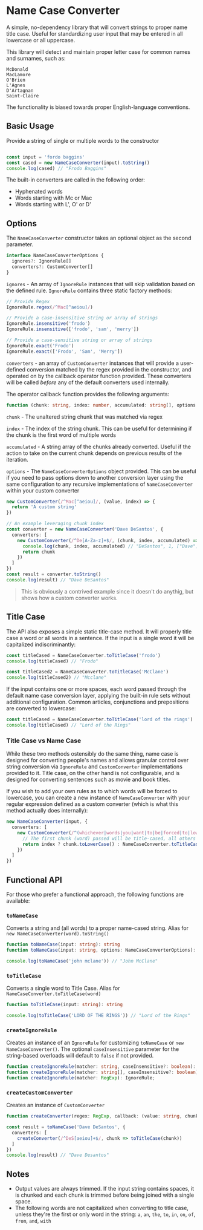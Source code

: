 # Name Case Converter

A simple, no-dependency library that will convert strings to proper name title case. Useful for standardizing user input that may be entered in all lowercase or all uppercase.

This library will detect and maintain proper letter case for common names and surnames, such as:

```
McDonald
MacLamore
O'Brien
L'Agnes
D'Artagnan
Saint-Claire
```

The functionality is biased towards proper English-language conventions.

## Basic Usage

Provide a string of single or multiple words to the constructor

```typescript

const input = 'fordo baggins'
const cased = new NameCaseConverter(input).toString()
console.log(cased) // "Frodo Baggins"
```

The built-in converters are called in the following order:
  * Hyphenated words
  * Words starting with Mc or Mac
  * Words starting with L', O' or D'

## Options

The `NameCaseConverter` constructor takes an optional object as the second parameter.

```typescript
interface NameCaseConverterOptions {
  ignores?: IgnoreRule[]
  converters?: CustomConverter[]
}
```

`ignores` - An array of `IgnoreRule` instances that will skip validation based on the defined rule. `IgnoreRule` contains three static factory methods:

```typescript
// Provide Regex
IgnoreRule.regex(/^Mac[^aeiou]/)

// Provide a case-insensitive string or array of strings
IgnoreRule.insensitive('frodo')
IgnoreRule.insensitive(['frodo', 'sam', 'merry'])

// Provide a case-sensitive string or array of strings
IgnoreRule.exact('Frodo')
IgnoreRule.exact(['Frodo', 'Sam', 'Merry'])
```
`converters` - an array of `CustomConverter` instances that will provide a user-defined conversion matched by the regex provided in the constructor, and operated on by the callback operator function provided. These converters will be called *before* any of the default converters used internally.

The operator callback function provides the following arguments:

```typescript
function (chunk: string, index: number, accumulated: string[], options: NameCaseConverterOptions) => string
```

`chunk` - The unaltered string chunk that was matched via regex

`index` - The index of the string chunk. This can be useful for determining if the chunk is the first word of multiple words

`accumulated` - A string array of the chunks already converted. Useful if the action to take on the current chunk depends on previous results of the iteration.

`options` - The `NameCaseConverterOptions` object provided. This can be useful if you need to pass options down to another conversion layer using the same configuration to any recursive implementations of `NameCaseConverter` within your custom converter

```typescript
new CustomConverter(/^Mac[^aeiou]/, (value, index) => {
  return 'A custom string'
})

// An example leveraging chunk index
const converter = new NameCaseConverter('Dave DeSantos', {
  converters: [
    new CustomConverter(/^De[A-Za-z]+$/, (chunk, index, accumulated) => {
      console.log(chunk, index, accumulated) // "DeSantos", 1, ["Dave"]
      return chunk
    })
  ]
})
const result = converter.toString()
console.log(result) // "Dave DeSantos"
```

> This is obviously a contrived example since it doesn't do anythig, but shows how a custom converter works.

## Title Case

The API also exposes a simple static title-case method. It will properly title case a word or all words in a sentence. If the input is a single word it will be capitalized indiscriminantly:

```typescript
const titleCased = NameCaseConverter.toTitleCase('frodo')
console.log(titleCased) // "Frodo"

const titleCased2 = NameCaseConverter.toTitleCase('McClane')
console.log(titleCased2) // "Mcclane"
```

If the input contains one or more spaces, each word passed through the default name case conversion layer, applying the  built-in rule sets without additional configuration. Common articles, conjunctions and prepositions are converted to lowercase:

```typescript
const titleCased = NameCaseConverter.toTitleCase('lord of the rings')
console.log(titleCased) // "Lord of the Rings"
```

### Title Case vs Name Case

While these two methods ostensibly do the same thing, name case is designed for converting people's names and allows granular control over string conversion via `IgnoreRule` and `CustomConverter` implementations provided to it. Title case, on the other hand is not configurable, and is designed for converting sentences such as movie and book titles.

If you wish to add your own rules as to which words will be forced to lowercase, you can create a new instance of `NameCaseConverter` with your regular expression defined as a custom converter (which is what this method actually does internally):

```typescript
new NameCaseConverter(input, {
  converters: [
    new CustomConverter(/^(whichever|words|you|want|to|be|forced|to|lowercase)$/i, (chunk, index) => {
      // The first chunk (word) passed will be title-cased, all others will be converted to lowercase
      return index ? chunk.toLowerCase() : NameCaseConverter.toTitleCase(chunk)
    })
  ]
})
```

## Functional API

For those who prefer a functional approach, the following functions are available:

### `toNameCase`
Converts a string and (all words) to a proper name-cased string. Alias for `new NameCaseConverter(word).toString()`

```typescript
function toNameCase(input: string): string
function toNameCase(input: string, options: NameCaseConverterOptions): string

console.log(toNameCase('john mclane')) // "John McClane"
```

### `toTitleCase`
Converts a single word to Title Case. Alias for `NameCaseConverter.toTitleCase(word)`

```typescript
function toTitleCase(input: string): string

console.log(toTitleCase('LORD OF THE RINGS')) // "Lord of the Rings"
```

### `createIgnoreRule`
Creates an instance of an `IgnoreRule` for customizing `toNameCase` or `new NameCaseConverter()`. The optional `caseInsensitive` parameter for the string-based overloads will default to `false` if not provided.

```typescript
function createIgnoreRule(matcher: string, caseInsensitive?: boolean): IgnoreRule;
function createIgnoreRule(matcher: string[], caseInsensitive?: boolean): IgnoreRule;
function createIgnoreRule(matcher: RegExp): IgnoreRule;
```

### `createCustomConverter`
Creates an instance of `CustomConverter`
```typescript
function createConverter(regex: RegExp, callback: (value: string, chunkIndex: number) => string): CustomConverter;

const result = toNameCase('Dave DeSantos', {
  converters: [
    createConverter(/^DeS[aeiou]+$/, chunk => toTitleCase(chunk))
  ]
})
console.log(result) // "Dave Desantos"
```

## Notes

* Output values are always trimmed. If the input string contains spaces, it is chunked and each chunk is trimmed before being joined with a single space.
* The following words are not capitalized when converting to title case, unless they're the first or only word in the string: `a`, `an`, `the`, `to`, `in`, `on`, `of`, `from`, `and`, `with`